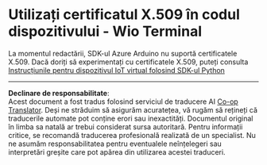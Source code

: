 <!--
CO_OP_TRANSLATOR_METADATA:
{
  "original_hash": "8a74f789f3c1bf41a13c007190360c19",
  "translation_date": "2025-08-28T11:19:00+00:00",
  "source_file": "2-farm/lessons/6-keep-your-plant-secure/wio-terminal-x509.md",
  "language_code": "ro"
}
-->
# Utilizați certificatul X.509 în codul dispozitivului - Wio Terminal

La momentul redactării, SDK-ul Azure Arduino nu suportă certificatele X.509. Dacă doriți să experimentați cu certificatele X.509, puteți consulta [Instrucțiunile pentru dispozitivul IoT virtual folosind SDK-ul Python](single-board-computer-x509.md)

---

**Declinare de responsabilitate**:  
Acest document a fost tradus folosind serviciul de traducere AI [Co-op Translator](https://github.com/Azure/co-op-translator). Deși ne străduim să asigurăm acuratețea, vă rugăm să rețineți că traducerile automate pot conține erori sau inexactități. Documentul original în limba sa natală ar trebui considerat sursa autoritară. Pentru informații critice, se recomandă traducerea profesională realizată de un specialist. Nu ne asumăm responsabilitatea pentru eventualele neînțelegeri sau interpretări greșite care pot apărea din utilizarea acestei traduceri.